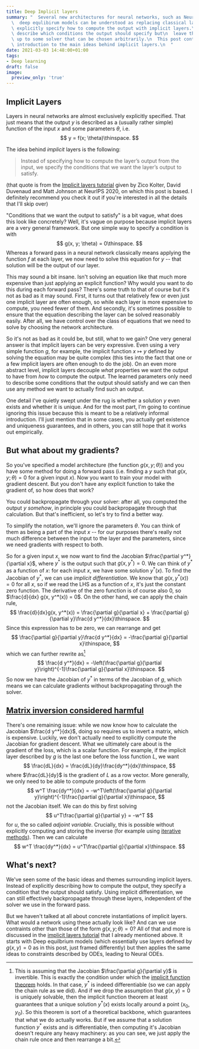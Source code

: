```yaml
---
title: Deep Implicit layers
summary: "  Several new architectures for neural networks, such as Neural ODEs and\n\
  \  deep equlibirum models can be understood as replacing classical layers\n  that\
  \ explicitly specify how to compute the output with implicit layers.\n  These layers\
  \ describe which conditions the output should specify but\n  leave the actual computation\
  \ up to some solver that can be chosen arbitrarily.\n  This post contains a brief\
  \ introduction to the main ideas behind implicit layers.\n  "
date: 2021-03-03 14:48:00+01:00
tags:
- Deep learning
draft: false
image:
  preview_only: 'true'
---
```


## Implicit Layers

Layers in neural networks are almost exclusively explicitly specified. That
just means that the output $y$ is described as a (usually rather simple)
function of the input $x$ and some parameters $\theta$, i.e.
$$
y = f(x; \theta)\thinspace.
$$

The idea behind _implicit_ layers is the following:

<blockquote>

Instead of specifying how to compute the layer’s output from the input,
we specify the conditions that we want the layer’s output to satisfy.

</blockquote>

(that quote is from the [Implicit layers tutorial](http://implicit-layers-tutorial.org/) given by Zico Kolter, David Duvenaud
and Matt Johnson at NeurIPS 2020, on which this post is based.
I definitely recommend you check it out if you're interested in all the details that I'll skip over)

"Conditions that we want the output to satisfy" is a bit vague, what does
this look like concretely? Well, it's vague on purpose because implicit
layers are a very general framework. But one simple way to
specify a condition is with
$$
g(x, y; \theta) = 0\thinspace.
$$
Whereas a forward pass in a neural network classically means applying
the function $f$ at each layer, we now need to solve this equation for $y$
-- that solution will be the output of our layer.

This may sound a bit insane. Isn't solving an equation like that much
more expensive than just applying an explicit function? Why would you
want to do this during each forward pass? There's some truth to that
of course but it's not as bad as it may sound. First, it turns out
that relatively few or even just one implicit layer are often enough, so
while each layer is more expensive to compute, you need fewer of them.
And secondly, it's sometimes possible to ensure that the equation describing
the layer can be solved reasonably easily. After all, we have control over the
class of equations that we need to solve by choosing the network architecture.

So it's not as bad as it could be, but still, what to we gain? One very general
answer is that implicit layers can be very expressive. Even using a very simple
function $g$, for example, the implicit function $x \mapsto y$ defined by
solving the equation may be quite complex (this ties into the
fact that one or a few implicit layers are often enough to do the job).
On an even more abstract level, implicit layers decouple _what_ properties
we want the output to have from _how_ to compute the output. The learned parameters
only need to describe some conditions that the output should satisfy and we can then
use any method we want to actually find such an output.

One detail I've quietly swept under the rug is whether a solution $y$ even
exists and whether it is unique. And for the most part, I'm going
to continue ignoring this issue because this is meant to be a relatively
informal introduction. I'll just mention that in some cases, you actually
get existence and uniqueness guarantees, and in others, you can still hope
that it works out empirically.


## But what about my gradients?

So you've specified a model architecture (the function $g(x, y; \theta)$)
and you have some method for doing a forward pass (i.e. finding a $y$ such
that $g(x, y; \theta) = 0$ for a given input $x$). Now you want to train
your model with gradient descent. But you don't have any explicit function
to take the gradient of, so how does that work?

You could backpropagate through your solver: after all, you computed the output
$y$ _somehow_, in principle you could backpropagate through that calculation.
But that's inefficient, so let's try to find a better way.

To simplify the notation, we'll ignore the parameters $\theta$. You can think
of them as being a part of the input $x$ -- for our purposes there's really not
much difference between the input to the layer and the parameters, since we
need gradients with respect to both.

So for a given input $x$, we now want to find the Jacobian $\frac{\partial y^*}{\partial x}$,
where $y^*$ is the output such that $g(x, y^*) = 0$. We can think of $y^*$
as a function of $x$: for each input $x$, we have some solution $y^*(x)$.
To find the Jacobian of $y^*$, we can use _implicit differentiation_.
We know that $g(x, y^*(x)) = 0$ for all $x$, so if we read the LHS as a function
of $x$, it's just the constant zero function. The derivative of the zero function
is of course also 0, so $\frac{d}{dx} g(x, y^*(x)) = 0$. On the other hand, we
can apply the chain rule,
$$
\frac{d}{dx}g(x, y^*(x)) = \frac{\partial g}{\partial x} + \frac{\partial g}{\partial y}\frac{d y^*}{dx}\thinspace.
$$
Since this expression has to be zero, we can rearrange and get
$$
\frac{\partial g}{\partial y}\frac{d y^*}{dx} = -\frac{\partial g}{\partial x}\thinspace,
$$
which we can further rewrite as[^1]
$$
\frac{d y^*}{dx} = -\left(\frac{\partial g}{\partial y}\right)^{-1}\frac{\partial g}{\partial x}\thinspace.
$$
So now we have the Jacobian of $y^*$ in terms of the Jacobian of $g$, which
means we can calculate gradients without backpropagating through the solver.


## [Matrix inversion considered harmful](https://www.johndcook.com/blog/2010/01/19/dont-invert-that-matrix/)

There's one remaining issue: while we now know how to calculate the Jacobian $\frac{d y^*}{dx}$,
doing so requires us to invert a matrix, which is expensive. Luckily, we don't actually
need to explicitly compute the Jacobian for gradient descent. What we ultimately care about
is the gradient of the loss, which is a scalar function. For example, if the implicit layer
described by $g$ is the last one before the loss function $L$, we want
$$
\frac{dL}{dx} = \frac{dL}{dy}\frac{dy^*}{dx}\thinspace,
$$
where $\frac{dL}{dy}$ is the gradient of $L$ as a row vector. More generally, we only
need to be able to compute products of the form
$$
w^T \frac{dy^*}{dx} = -w^T\left(\frac{\partial g}{\partial y}\right)^{-1}\frac{\partial g}{\partial x}\thinspace,
$$
not the Jacobian itself. We can do this by first solving
$$
u^T\frac{\partial g}{\partial y} = -w^T
$$
for $u$, the so called _adjoint variable_. Crucially, this is possible without
explicitly computing and storing the inverse (for example using [iterative methods](https://en.wikipedia.org/wiki/Iterative%5Fmethod#Linear%5Fsystems)). Then we can calculate
$$
w^T \frac{dy^*}{dx} = u^T\frac{\partial g}{\partial x}\thinspace.
$$


## What's next?

We've seen some of the basic ideas and themes surrounding implicit layers.
Instead of explicitly describing how to compute the output, they specify
a condition that the output should satisfy. Using implicit differentiation,
we can still effectively backpropagate through these layers, independent
of the solver we use in the forward pass.

But we haven't talked at all about concrete instantiations of implicit layers.
What would a network using these actually look like? And can we use contraints
other than those of the form $g(x, y; \theta) = 0$? All of that and more
is discussed in the [implicit layers tutorial](http://implicit-layers-tutorial.org/) that I already mentioned above.
It starts with Deep equilbrium models (which essentially use layers defined
by $g(x, y) = 0$ as in this post, just framed differently) but then applies
the same ideas to constraints described by ODEs, leading to Neural ODEs.

[^1]: This is assuming that the Jacobian $\frac{\partial g}{\partial y}$ is invertible. This is exactly the condition under which the [implicit function theorem](https://en.wikipedia.org/wiki/Implicit%5Ffunction%5Ftheorem) holds. In that case, $y^*$ is indeed differentiable (so we can apply the chain rule as we did). And if we drop the assumption that $g(x, y) = 0$ is uniquely solvable, then the implicit function theorem at least guarantees that a unique solution $y^*(x)$ exists locally around a point $(x_0, y_0)$. So this theorem is sort of a theoretical backbone, which guarantees that what we do actually works. But if we assume that a solution function $y^*$ exists and is differentiable, then computing it's Jacobian doesn't require any heavy machinery: as you can see, we just apply the chain rule once and then rearrange a bit.
